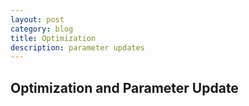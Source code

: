 ```yaml
---
layout: post
category: blog
title: Optimization
description: parameter updates
---
```


## Optimization and Parameter Update